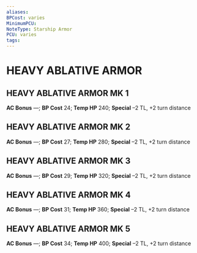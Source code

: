 ```yaml
---
aliases: 
BPCost: varies
MinimumPCU: 
NoteType: Starship Armor
PCU: varies
tags: 
---
```

# HEAVY ABLATIVE ARMOR
## HEAVY ABLATIVE ARMOR MK 1
**AC Bonus** —; **BP Cost** 24; **Temp HP** 240; **Special** –2 TL, +2 turn distance
## HEAVY ABLATIVE ARMOR MK 2
**AC Bonus** —; **BP Cost** 27; **Temp HP** 280; **Special** –2 TL, +2 turn distance
## HEAVY ABLATIVE ARMOR MK 3
**AC Bonus** —; **BP Cost** 29; **Temp HP** 320; **Special** –2 TL, +2 turn distance
## HEAVY ABLATIVE ARMOR MK 4
**AC Bonus** —; **BP Cost** 31; **Temp HP** 360; **Special** –2 TL, +2 turn distance
## HEAVY ABLATIVE ARMOR MK 5
**AC Bonus** —; **BP Cost** 34; **Temp HP** 400; **Special** –2 TL, +2 turn distance
